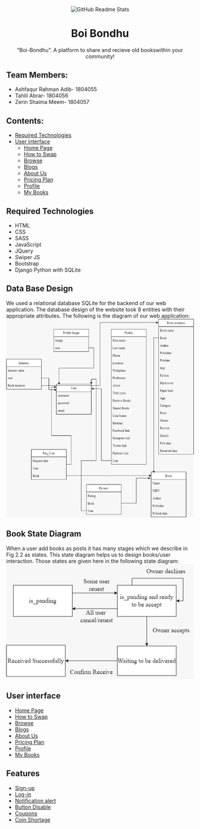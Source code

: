 <p align="center">
  <img width="300px" src="https://img.freepik.com/free-vector/hand-drawn-flat-design-stack-books-illustration_23-2149341898.jpg?w=740&t=st=1698066384~exp=1698066984~hmac=7204140b45fec26f45d3497c087bacdb74f9447f18b168abb953ed8cd9072fff" align="center" alt="GitHub Readme Stats" />

 <h1 align="center">Boi Bondhu</h2>
 <p align="center">“Boi-Bondhu”. A platform to share and recieve old bookswithin your community!</p>
</p>

## Team Members:
* Ashfaqur Rahman Adib- 1804055
* Tahlil Abrar- 1804056
* Zerin Shaima Meem- 1804057
## Contents:
- [Required Technologies](#Required-Technologies)
- [User interface](#User-Interface)
  - [Home Page](#Home-Page)
  - [How to Swap](#How-to-swap)
  - [Browse](#Browse)
  - [Blogs](#Blogs)
  - [About Us](#About-Us)
  - [Pricing Plan](#Pricing-Plan)
  - [Profile](#Profile)
  - [My Books](#My-Books)
## Required Technologies
* HTML
* CSS
* SASS
* JavaScript
* JQuery
* Swiper JS
* Bootstrap
* Django Python with SQLite

## Data Base Design
We used a relational database SQLite for the backend of our web application. The database 
design of the website took 8 entities with their appropriate attributes. The following is the 
diagram of our web application:
![Database Schema](readmeImages/DatabaseSchema.jpg)
## Book State Diagram
When a user add books as posts it has many stages which we describe in Fig 2.2 as states. This 
state diagram helps us to design books/user interaction. Those states are given here in the 
following state diagram: 
![Books State Diagram](readmeImages/BooksStateDiagram.jpg)
## User interface
- [Home Page](#Home-Page)
- [How to Swap](#How-to-swap)
- [Browse](#Browse)
- [Blogs](#Blogs)
- [About Us](#About-Us)
- [Pricing Plan](#Pricing-Plan)
- [Profile](#Profile)
- [My Books](#My-Books)

## Features
- [Sign-up](#sign-up)
- [Log-in](#Log-in)
- [Notification alert](#Notification-alert)
- [Button Disable](#Button-Disable)
- [Coupons](#Coupons)
- [Coin Shortage](#Coin-Shortage)
